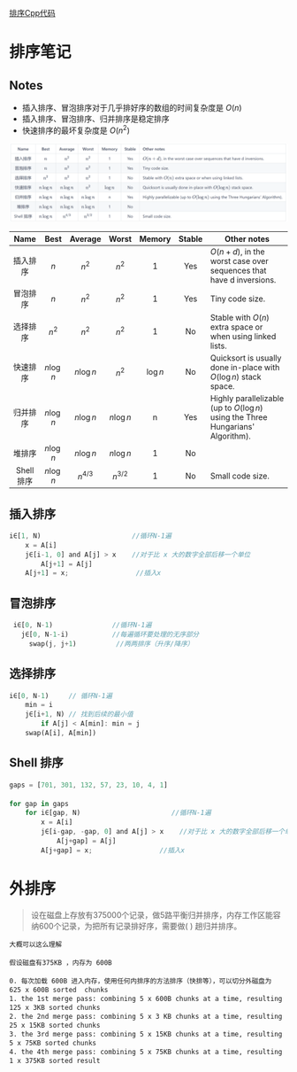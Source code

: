 
[排序Cpp代码](../codes/sort/sort.cpp)


# 排序笔记

## Notes

- 插入排序、冒泡排序对于几乎排好序的数组的时间复杂度是 $O(n)$
- 插入排序、冒泡排序、归并排序是稳定排序
- 快速排序的最坏复杂度是 $O(n^2)$


![](../../tutorials/imgs/2021-06-03-18-19-34.png)

|  Name     |    Best    |   Average  |    Worst   |  Memory  | Stable | Other notes                                                                      |   
|:---------:|:----------:|:----------:|:----------:|:--------:|:------:|----------------------------------------------------------------------------------|   
| 插入排序 |    $n$     |    $n^2$   |    $n^2$   |     1    |   Yes  |  $O(n + d)$, in the worst case over sequences that have d inversions.               |   
| 冒泡排序 |    $n$     |    $n^2$   |    $n^2$   |     1    |   Yes  |  Tiny code size.                                                                  |   
| 选择排序 |    $n^2$   |    $n^2$   |    $n^2$   |     1    |   No   |  Stable with $O(n)$ extra space or when using linked lists.    |   
| 快速排序 | $n \log n$ | $n \log n$ |    $n^2$   | $\log n$ |   No   |  Quicksort is usually done in-place with $O(\log n)$ stack space.                 |   
| 归并排序 | $n \log n$ | $n \log n$ | $n \log n$ |     n    |   Yes  |  Highly parallelizable (up to $O(\log n)$ using the Three Hungarians' Algorithm). |   
|  堆排序  | $n \log n$ | $n \log n$ | $n \log n$ |     1    |   No   |                                                                                   |   
| Shell 排序 | $n \log n$ |  $n^{4/3}$ |  $n^{3/2}$ |     1  |   No   |  Small code size.                                                                 |   


## 插入排序

```rust
i∈[1, N)                       //循环N-1遍
    x = A[i]
    j∈[i-1, 0] and A[j] > x    //对于比 x 大的数字全部后移一个单位
        A[j+1] = A[j]
    A[j+1] = x;                 //插入x
```


## 冒泡排序

```rust
 i∈[0, N-1)               //循环N-1遍
   j∈[0, N-1-i)           //每遍循环要处理的无序部分
     swap(j, j+1)          //两两排序（升序/降序）
```


## 选择排序

```rust
i∈[0, N-1)     // 循环N-1遍
    min = i
    j∈[i+1, N) // 找到后续的最小值
        if A[j] < A[min]: min = j 
    swap(A[i], A[min])
```


## Shell 排序

```rust
gaps = [701, 301, 132, 57, 23, 10, 4, 1]

for gap in gaps
    for i∈[gap, N)                       //循环N-1遍
        x = A[i]
        j∈[i-gap, -gap, 0] and A[j] > x    //对于比 x 大的数字全部后移一个单位
            A[j+gap] = A[j]
        A[j+gap] = x;                 //插入x
```
 



# 外排序 


> 设在磁盘上存放有375000个记录，做5路平衡归并排序，内存工作区能容纳600个记录，为把所有记录排好序，需要做( ) 趟归并排序。

```
大概可以这么理解

假设磁盘有375KB ，内存为 600B

0. 每次加载 600B 进入内存，使用任何内排序的方法排序（快排等），可以切分外磁盘为  625 x 600B sorted  chunks
1. the 1st merge pass: combining 5 x 600B chunks at a time, resulting 125 x 3KB sorted chunks
2. the 2nd merge pass: combining 5 x 3 KB chunks at a time, resulting 25 x 15KB sorted chunks
3. the 3rd merge pass: combining 5 x 15KB chunks at a time, resulting 5 x 75KB sorted chunks
4. the 4th merge pass: combining 5 x 75KB chunks at a time, resulting 1 x 375KB sorted result
```
